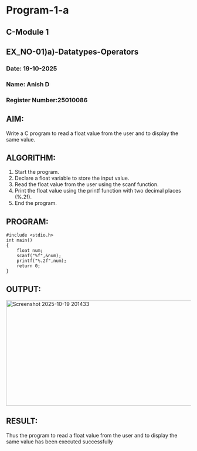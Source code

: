 # Program-1-a
## C-Module 1
## EX_NO-01)a)-Datatypes-Operators
### Date: 19-10-2025
### Name: Anish D
### Register Number:25010086
## AIM:
Write a C program to read a float value from the user and to display the same value.
## ALGORITHM:
1. Start the program.
2. Declare a float variable to store the input value.
3. Read the float value from the user using the scanf function.
4. Print the float value using the printf function with two decimal places (%.2f).
5. End the program.
## PROGRAM:
```
#include <stdio.h>
int main()
{
    float num;
    scanf("%f",&num);
    printf("%.2f",num);
    return 0;
}
```
## OUTPUT:
<img width="850" height="288" alt="Screenshot 2025-10-19 201433" src="https://github.com/user-attachments/assets/92963594-8d95-4ed9-884b-e17426d5d477" />

## RESULT:
Thus the program to read a float value from the user and to display the same value has been executed successfully


